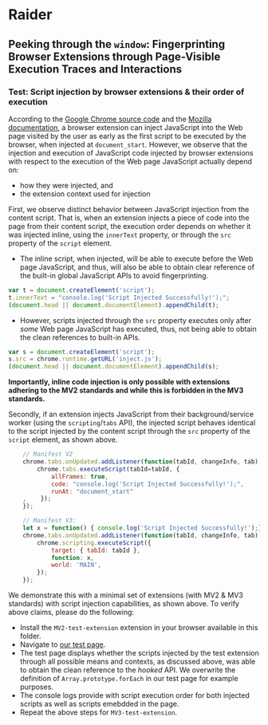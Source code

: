 # Raider
## Peeking through the ``window``: Fingerprinting Browser Extensions through Page-Visible Execution Traces and Interactions

### Test: Script injection by browser extensions \& their order of execution

According to the [Google Chrome source code](https://chromium.googlesource.com/chromium/src/+/master/extensions/common/api/extension_types.json) and the [Mozilla documentation](https://developer.mozilla.org/en-US/docs/Mozilla/Add-ons/WebExtensions/API/extensionTypes/RunAt), a browser extension can inject JavaScript into the Web page visited by the user as early as the first script to be executed by the browser, when injected at ``document_start``.
However, we observe that the injection and execution of JavaScript code injected by browser extensions with respect to the execution of the Web page JavaScript actually depend on:
- how they were injected, and
- the extension context used for injection

First, we observe distinct behavior between JavaScript injection from the content script. That is, when an extension injects a piece of code into the page from their content script, the execution order depends on whether it was injected inline, using the ``innerText`` property, or through the ``src`` property of the ``script`` element.

 + The inline script, when injected, will be able to execute before the Web page JavaScript, and thus, will also be able to obtain clear reference of the built-in global JavaScript APIs to avoid fingerprinting.

 ``` javascript
var t = document.createElement('script');
t.innerText = "console.log('Script Injected Successfully!');";
(document.head || document.documentElement).appendChild(t);
 ```

 + However, scripts injected through the ``src`` property executes only after _some_ Web page JavaScript has executed, thus, not being able to obtain the clean references to built-in APIs.

``` javascript
var s = document.createElement('script');
s.src = chrome.runtime.getURL('inject.js');
(document.head || document.documentElement).appendChild(s);
```
**Importantly, inline code injection is only possible with extensions adhering to the MV2 standards and while this is forbidden in the MV3 standards.**

Secondly, if an extension injects JavaScript from their background/service worker (using the `scripting`/`tabs` API), the injected script behaves identical to the script injected by the content script through the `src` property of the `script` element, as shown above.

``` javascript
    // Manifest V2
    chrome.tabs.onUpdated.addListener(function(tabId, changeInfo, tab) {
        chrome.tabs.executeScript(tabId=tabId, {
            allFrames: true,
            code: "console.log('Script Injected Successfully!');",
            runAt: "document_start"
    ,    });
    });

    // Manifest V3:
    let x = function() { console.log('Script Injected Successfully!');}
    chrome.tabs.onUpdated.addListener(function(tabId, changeInfo, tab) {
        chrome.scripting.executeScript({
            target: { tabId: tabId },
            function: x,
            world: 'MAIN',
        });
    });
```

We demonstrate this with a minimal set of extensions (with MV2 & MV3 standards) with script injection capabilities, as shown above. To verify above claims, please do the following:
- Install the ``MV2-test-extension`` extension in your browser available in this folder.
- Navigate to [our test page](https://raider-ext.github.io/raider/pages/script-exec-order.html).
- The test page displays whether the scripts injected by the test extension through all possible means and contexts, as discussed above, was able to obtain the clean reference to the _hooked_ API. We overwrite the definition of ``Array.prototype.forEach`` in our test page for example purposes.
- The console logs provide with script execution order for both injected scripts as well as scripts emebdded in the page.
- Repeat the above steps for ``MV3-test-extension``.